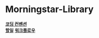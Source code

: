 # Morningstar-Library

**[코딩 컨벤션](morningstar-library/Docs/CodingConvention.md)**  
**[할일](morningstar-library/Docs/TODO%20List.md)**
**[워크플로우](morningstar-library/Docs/WorkFlow.md)**
